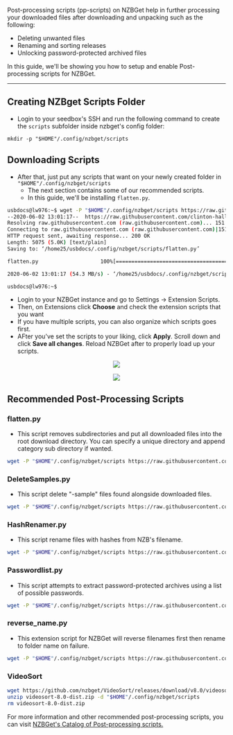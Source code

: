 Post-processing scripts (pp-scripts) on NZBGet help in further processing your downloaded files after downloading and unpacking such as the following:

* Deleting unwanted files
* Renaming and sorting releases
* Unlocking password-protected archived files

In this guide, we'll be showing you how to setup and enable Post-processing scripts for NZBGet. 

***

## Creating NZBget Scripts Folder

* Login to your seedbox's SSH and run the following command to create the `scripts` subfolder inside nzbget's config folder:

```
mkdir -p "$HOME"/.config/nzbget/scripts
```

## Downloading Scripts

* After that, just put any scripts that want on your newly created folder in `"$HOME"/.config/nzbget/scripts`
  * The next section contains some of our recommended scripts.
  * In this guide, we'll be installing `flatten.py`.

```sh
usbdocs@lw976:~$ wget -P "$HOME"/.config/nzbget/scripts https://raw.githubusercontent.com/clinton-hall/GetScripts/master/flatten.py
--2020-06-02 13:01:17--  https://raw.githubusercontent.com/clinton-hall/GetScripts/master/flatten.py
Resolving raw.githubusercontent.com (raw.githubusercontent.com)... 151.101.192.133, 151.101.64.133, 151.101.128.133, ...
Connecting to raw.githubusercontent.com (raw.githubusercontent.com)|151.101.192.133|:443... connected.
HTTP request sent, awaiting response... 200 OK
Length: 5075 (5.0K) [text/plain]
Saving to: ‘/home25/usbdocs/.config/nzbget/scripts/flatten.py’

flatten.py                    100%[=================================================>]   4.96K  --.-KB/s    in 0s

2020-06-02 13:01:17 (54.3 MB/s) - ‘/home25/usbdocs/.config/nzbget/scripts/flatten.py’ saved [5075/5075]

usbdocs@lw976:~$
```
* Login to your NZBGet instance and go to Settings -> Extension Scripts.
* Then, on Extensions click **Choose** and check the extension scripts that you want
* If you have multiple scripts, you can also organize which scripts goes first.
* AFter you've set the scripts to your liking, click **Apply**. Scroll down and click **Save all changes**. Reload NZBGet after to properly load up your scripts.

<p align="center"><img src="https://docs.usbx.me/uploads/images/gallery/2020-06/image-1591095916166.png"></p>

<p align="center"><img src="https://docs.usbx.me/uploads/images/gallery/2020-06/image-1591099165126.png"></p>

## Recommended Post-Processing Scripts
### flatten.py

* This script removes subdirectories and put all downloaded files into the root download directory. You can specify a unique directory and append category sub directory if wanted.

```sh
wget -P "$HOME"/.config/nzbget/scripts https://raw.githubusercontent.com/clinton-hall/GetScripts/master/flatten.py
```

### DeleteSamples.py

* This script delete "-sample" files found alongside downloaded files.

```sh
wget -P "$HOME"/.config/nzbget/scripts https://raw.githubusercontent.com/clinton-hall/GetScripts/master/DeleteSamples.py
```

### HashRenamer.py

* This script rename files with hashes from NZB's filename.

```sh
wget -P "$HOME"/.config/nzbget/scripts https://raw.githubusercontent.com/Cloudbox/Cloudbox/master/roles/nzbget/files/HashRenamer.py
```

### Passwordlist.py

* This script attempts to extract password-protected archives using a list of possible passwords.

```sh
wget -P "$HOME"/.config/nzbget/scripts https://raw.githubusercontent.com/clinton-hall/GetScripts/master/passwordList.py
```

### reverse_name.py

* This extension script for NZBGet will reverse filenames first then rename to folder name on failure.

```sh
wget -P "$HOME"/.config/nzbget/scripts https://raw.githubusercontent.com/Prinz23/nzbget-pp-reverse/master/reverse_name.py
```

### VideoSort

```sh
wget https://github.com/nzbget/VideoSort/releases/download/v8.0/videosort-8.0-dist.zip
unzip videosort-8.0-dist.zip -d "$HOME"/.config/nzbget/scripts
rm videosort-8.0-dist.zip
```

For more information and other recommended post-processing scripts, you can visit [NZBGet's Catalog of Post-processing scripts.](https://nzbget.net/catalog-of-extension-scripts)